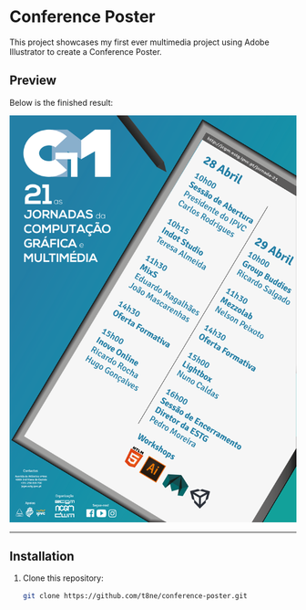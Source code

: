 # Conference Poster

This project showcases my first ever multimedia project using Adobe Illustrator to create a Conference Poster.

## Preview

Below is the finished result:

![TrabalhoFinal](Fotos/TrabalhoFinal.png)

---

## Installation

1. Clone this repository:

   ```bash
   git clone https://github.com/t8ne/conference-poster.git
